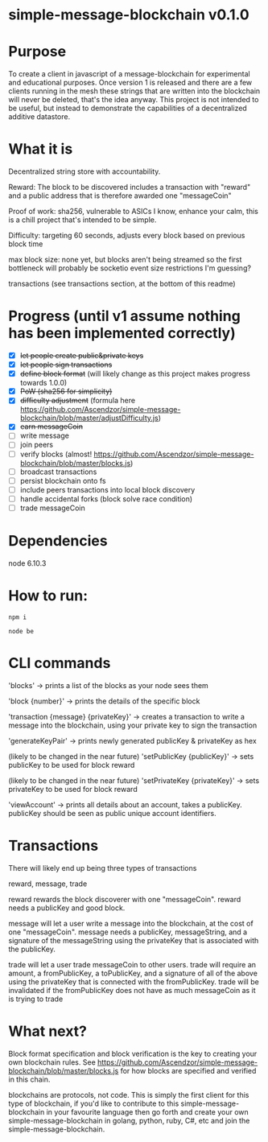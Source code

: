 # simple-message-blockchain v0.1.0

# Purpose
To create a client in javascript of a message-blockchain for experimental and educational purposes. Once version 1 is released and there are a few clients running in the mesh these strings that are written into the blockchain will never be deleted, that's the idea anyway. This project is not intended to be useful, but instead to demonstrate the capabilities of a decentralized additive datastore.

# What it is
Decentralized string store with accountability.

Reward: The block to be discovered includes a transaction with "reward" and a public address that is therefore awarded one "messageCoin"

Proof of work: sha256, vulnerable to ASICs I know, enhance your calm, this is a chill project that's intended to be simple.

Difficulty: targeting 60 seconds, adjusts every block based on previous block time

max block size: none yet, but blocks aren't being streamed so the first bottleneck will probably be socketio event size restrictions I'm guessing?

transactions (see transactions section, at the bottom of this readme)

# Progress (until v1 assume nothing has been implemented correctly)
- [x] ~~let people create public&private keys~~
- [x] ~~let people sign transactions~~
- [x] ~~define block format~~ (will likely change as this project makes progress towards 1.0.0)
- [x] ~~PoW (sha256 for simplicity)~~
- [x] ~~difficulty adjustment~~ (formula here https://github.com/Ascendzor/simple-message-blockchain/blob/master/adjustDifficulty.js)
- [x] ~~earn messageCoin~~
- [ ] write message
- [ ] join peers
- [ ] verify blocks (almost! https://github.com/Ascendzor/simple-message-blockchain/blob/master/blocks.js)
- [ ] broadcast transactions
- [ ] persist blockchain onto fs
- [ ] include peers transactions into local block discovery
- [ ] handle accidental forks (block solve race condition)
- [ ] trade messageCoin

# Dependencies

node 6.10.3

# How to run:

`npm i`

`node be`

# CLI commands

'blocks' -> prints a list of the blocks as your node sees them

'block {number}' -> prints the details of the specific block

'transaction {message} {privateKey}' -> creates a transaction to write a message into the blockchain, using your private key to sign the transaction

'generateKeyPair' -> prints newly generated publicKey & privateKey as hex

(likely to be changed in the near future) 'setPublicKey {publicKey}' -> sets publicKey to be used for block reward

(likely to be changed in the near future) 'setPrivateKey {privateKey}' -> sets privateKey to be used for block reward

'viewAccount' -> prints all details about an account, takes a publicKey. publicKey should be seen as public unique account identifiers.

# Transactions

There will likely end up being three types of transactions

reward, message, trade

reward rewards the block discoverer with one "messageCoin". reward needs a publicKey and good block.

message will let a user write a message into the blockchain, at the cost of one "messageCoin". message needs a publicKey, messageString, and a signature of the messageString using the privateKey that is associated with the publicKey.

trade will let a user trade messageCoin to other users. trade will require an amount, a fromPublicKey, a toPublicKey, and a signature of all of the above using the privateKey that is connected with the fromPublicKey. trade will be invalidated if the fromPublicKey does not have as much messageCoin as it is trying to trade

# What next?

Block format specification and block verification is the key to creating your own blockchain rules. See https://github.com/Ascendzor/simple-message-blockchain/blob/master/blocks.js for how blocks are specified and verified in this chain.

blockchains are protocols, not code. This is simply the first client for this type of blockchain, if you'd like to contribute to this simple-message-blockchain in your favourite language then go forth and create your own simple-message-blockchain in golang, python, ruby, C#, etc and join the simple-message-blockchain.

